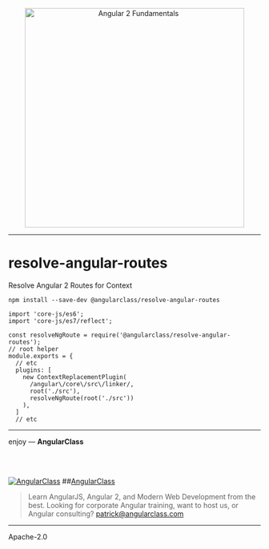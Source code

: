 <p align="center">
  <a href="http://courses.angularclass.com/courses/angular-2-fundamentals" target="_blank">
    <img width="438" alt="Angular 2 Fundamentals" src="https://cloud.githubusercontent.com/assets/1016365/17200649/085798c6-543c-11e6-8ad0-2484f0641624.png">
  </a>
</p>

___

# resolve-angular-routes
Resolve Angular 2 Routes for Context


`npm install --save-dev @angularclass/resolve-angular-routes`

```es6
import 'core-js/es6';
import 'core-js/es7/reflect';

const resolveNgRoute = require('@angularclass/resolve-angular-routes');
// root helper
module.exports = {
  // etc
  plugins: [
    new ContextReplacementPlugin(
      /angular\/core\/src\/linker/,
      root('./src'),
      resolveNgRoute(root('./src'))
    ),
  ]
  // etc
```

___

enjoy — **AngularClass**

<br><br>

[![AngularClass](https://cloud.githubusercontent.com/assets/1016365/9863770/cb0620fc-5af7-11e5-89df-d4b0b2cdfc43.png  "Angular Class")](https://angularclass.com)
##[AngularClass](https://angularclass.com)
> Learn AngularJS, Angular 2, and Modern Web Development from the best.
> Looking for corporate Angular training, want to host us, or Angular consulting? patrick@angularclass.com

___

Apache-2.0
